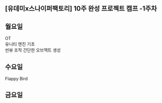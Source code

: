 ## [유데미x스나이퍼팩토리] 10주 완성 프로젝트 캠프 -1주차

## 월요일  
OT  
유니티 엔진 기초  
씬뷰 조작
간단한 오브젝트 생성

## 수요일
Flappy Bird
## 금요일 
